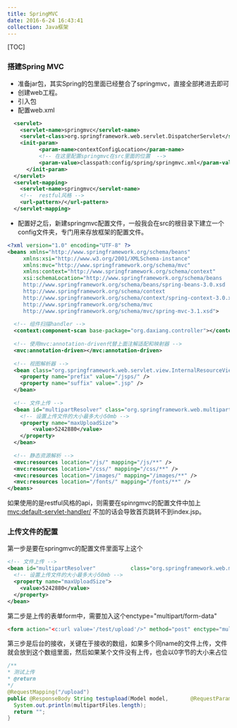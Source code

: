 ```yaml
---
title: SpringMVC
date: 2016-6-24 16:43:41
collection: Java框架
---
```


[TOC]

### 搭建Spring MVC

- 准备jar包，其实Spring的包里面已经整合了springmvc，直接全部拷进去即可
- 创建web工程。
- 引入包
- 配置web.xml
```xml
  <servlet>
    <servlet-name>springmvc</servlet-name>
    <servlet-class>org.springframework.web.servlet.DispatcherServlet</servlet-class>
    <init-param>
          <param-name>contextConfigLocation</param-name>
          <!-- 在这里配置springmvc在src里面的位置  -->
          <param-value>classpath:config/spring/springmvc.xml</param-value>
      </init-param>
  </servlet>
  <servlet-mapping>
    <servlet-name>springmvc</servlet-name>
    <!--  restful风格 -->
    <url-pattern>/</url-pattern>
  </servlet-mapping>	
```
- 配置好之后，新建springmvc配置文件，一般我会在src的根目录下建立一个config文件夹，专门用来存放框架的配置文件。
```xml
<?xml version="1.0" encoding="UTF-8" ?>   
<beans xmlns="http://www.springframework.org/schema/beans"  
     xmlns:xsi="http://www.w3.org/2001/XMLSchema-instance" 
     xmlns:mvc="http://www.springframework.org/schema/mvc"
     xmlns:context="http://www.springframework.org/schema/context"  
     xsi:schemaLocation="http://www.springframework.org/schema/beans 
     http://www.springframework.org/schema/beans/spring-beans-3.0.xsd 
     http://www.springframework.org/schema/context 
     http://www.springframework.org/schema/context/spring-context-3.0.xsd
     http://www.springframework.org/schema/mvc
     http://www.springframework.org/schema/mvc/spring-mvc-3.1.xsd">   
  
  <!-- 组件扫描handler -->
  <context:component-scan base-package="org.daxiang.controller"></context:component-scan>	
  
  <!-- 使用mvc:annotation-driven代替上面注解适配和映射器 -->
  <mvc:annotation-driven></mvc:annotation-driven>
  
  <!-- 视图解析器 -->
  <bean class="org.springframework.web.servlet.view.InternalResourceViewResolver">
  	<property name="prefix" value="/jsps/" />
  	<property name="suffix" value=".jsp" />
  </bean>
  
  <!-- 文件上传 -->
  <bean id="multipartResolver" class="org.springframework.web.multipart.commons.CommonsMultipartResolver">
  	<!-- 设置上传文件的大小最多大小50mb -->
  	<property name="maxUploadSize">
  		<value>5242880</value>
  	</property>
  </bean>
  
  <!-- 静态资源解析 -->
  <mvc:resources location="/js/" mapping="/js/**" />
  <mvc:resources location="/css/" mapping="/css/**" />
  <mvc:resources location="/images/" mapping="/images/**" />
  <mvc:resources location="/fonts/" mapping="/fonts/**" />
</beans>

```
如果使用的是restful风格的api，则需要在spinrgmvc的配置文件中加上
    <mvc:default-servlet-handler/>
不加的话会导致首页跳转不到index.jsp。

### 上传文件的配置
第一步是要在springmvc的配置文件里面写上这个
```xml
<!-- 文件上传 -->
<bean id="multipartResolver"           class="org.springframework.web.multipart.commons.CommonsMultipartResolver ">
  <!-- 设置上传文件的大小最多大小50mb -->
  <property name="maxUploadSize">
    <value>5242880</value>
  </property>
</bean>
```

第二步是上传的表单form中，需要加入这个enctype="multipart/form-data"
```html
<form action="<c:url value='/test/upload'/>" method="post" enctype="multipart/form-data" >
```

第三步是后台的接收，关键在于接收的数组，如果多个同name的文件上传，文件就会放到这个数组里面，然后如果某个文件没有上传，也会以0字节的大小来占位
```java
/**
* 测试上传
* @return
*/
@RequestMapping("/upload")
public @ResponseBody String testupload(Model model,       @RequestParam("multipartFiles") MultipartFile[] multipartFiles){
  System.out.println(multipartFiles.length);
  return "";
}
```